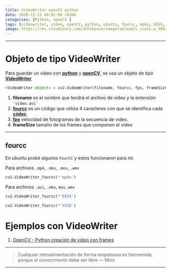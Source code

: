 ```yaml
---
title: VideoWriter openCV python
date: 2020-12-22 00:01:00 +0300
categories: [Python, openCV ]
tags: [videowriter, video, openCV, python, ubuntu, fourcc, mp4v, DIVX, XVID]    
image: https://res.cloudinary.com/dxh1bpaim/image/upload/c_scale,w_500/v1612401185/kipunaEC/frames-to-video/2_pyhtp7.jpg
---
```


***

# Objeto de tipo VideoWriter 
Para guardar un video con [**python**](https://www.python.org/) y [**openCV**](https://opencv.org/), se usa un objeto de tipo [**VideoWriter**](https://docs.opencv.org/master/dd/d43/tutorial_py_video_display.html) 
```python
<VideoWriter object> = cv2.VideoWriter(filename, fourcc, fps, frameSize)
```
1. **filename** es el nombre que tendrá el archivo de video y la extensión `'video.avi'`
2. [**fourcc**](https://es.wikipedia.org/wiki/FourCC) es un código que utiliza 4 caracteres con que se identifica cada [**códec**]( https://www.fourcc.org/fourcc.php).
3. [**fps**](https://es.wikipedia.org/wiki/FPS) velocidad de fotogramas de la secuencia de video.
4. **frameSize** tamaño de los frames que componen el video

***

## fourcc

En ubuntu probé algunos `FourCC` y estos funcionaron para mi.

Para archivos `.mp4`, `.mkv`, `.mov`, `.wmv`

```python
cv2.VideoWriter_fourcc(*'mp4v')
```
Para archivos `.avi`, `.mkv`, `mov`, `wmv`

```python
cv2.VideoWriter_fourcc(*'DIVX')
```

```python
cv2.VideoWriter_fourcc(*'XVID')
```
# Ejemplos con **VideoWriter**

1. [OpenCV - Python creación de video con frames](../Crear-un-video-con-frames-openCV-python/)

***

> Cualquier retroalimentación de forma respetuosa es bienvenida, porque el conocimiento debe ser libre  — Mimi

***


